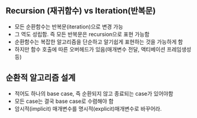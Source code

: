 <div>
  <h2>Recursion (재귀함수) vs Iteration(반복문)</h2>
    <ul>
      <li>모든 순환함수는 반복문(iteration)으로 변경 가능</li>
      <li>그 역도 성립함. 즉 모든 반복문은 recursion으로 표현 가능함</li>
      <li>순환함수는 복잡한 알고리즘을 단순하고 알기쉽게 표현하는 것을 가능하게 함</li>
      <li>하지만 함수 호출에 따른 오버헤드가 있음(매개변수 전달, 액티베이션 프레임생성등)</li>
    </ul>
</div>
<div>
  <h2>순환적 알고리즘 설계</h2>
  <ul>
    <li>적어도 하나의 base case, 즉 순환되지 않고 종료되는 case가 있어야함</li>
    <li>모든 case는 결국 base case로 수렴해야 함</li>
    <li>암시적(implicit) 매개변수를 명시적(explicit)매개변수로 바꾸어라.</
  </ul>
</div>

